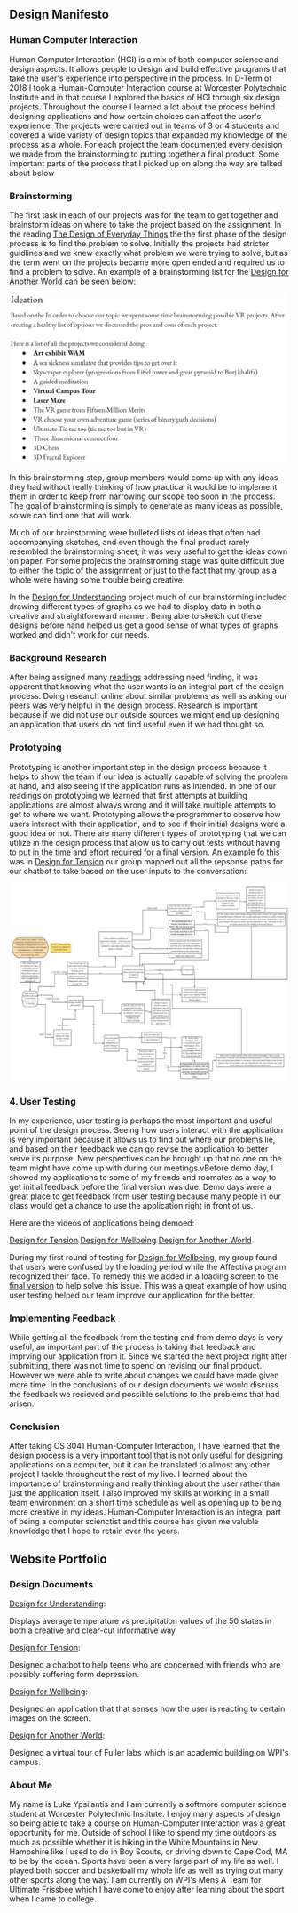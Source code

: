 ## Design Manifesto

### Human Computer Interaction

Human Computer Interaction (HCI) is a mix of both computer science and design aspects. It allows people to design and build effective programs that take the user's experience into perspective in the process. In D-Term of 2018 I took a Human-Computer Interaction course at Worcester Polytechnic Institute and in that course I explored the basics of HCI through six design projects.  Throughout the course I learned a lot about the process behind designing applications and how certain choices can affect the user's experience.  The projects were carried out in teams of 3 or 4 students and covered a wide variety of design topics that expanded my knowledge of the process as a whole.  For each project the team documented every decision we made from the brainstorming to putting together a final product. Some important parts of the process that I picked up on along the way are talked about below

### Brainstorming

The first task in each of our projects was for the team to get together and brainstorm ideas on where to take the project based on the assignment.  In the reading [The Design of Everyday Things](https://cs3041-18d.github.io/docs/reading/DesignThinking_DonNorman.pdf) the the first phase of the design process is to find the problem to solve. Initially the projects had stricter guidlines and we knew exactly what problem we were trying to solve, but as the term went on the projects became more open ended and required us to find a problem to solve. An example of a brainstorming list for the [Design for Another World](https://medium.com/@lukeypsilantis/design-for-another-world-6487db2ae039) can be seen below:

![brainstorming](https://github.com/Yippa11/HCI-Final-Project/blob/master/brainstorming-image.JPG)

In this brainstorming step, group members would come up with any ideas they had without really thinking of how practical it would be to implement them in order to keep from narrowing our scope too soon in the process. The goal of brainstorming is simply to generate as many ideas as possible, so we can find one that will work.
			
Much of our brainstorming were bulleted lists of ideas that often had accompanying sketches, and even though the final product rarely resembled the brainstorming sheet, it was very useful to get the ideas down on paper.  For some projects the brainstroming stage was quite difficult due to either the topic of the assignment or just to the fact that my group as a whole were having some trouble being creative.

In the [Design for Understanding](https://medium.com/@ezhou/design-for-understanding-weather-83251b084245) project much of our brainstorming included drawing different types of graphs as we had to display data in both a creative and straightforeward manner. Being able to sketch out these designs before hand helped us get a good sense of what types of graphs worked and didn't work for our needs.

### Background Research

After being assigned many [readings](https://cs3041-18d.github.io/docs/schedule.html#tue-313--need-finding--task-analysis) addressing need finding, it was apparent that knowing what the user wants is an integral part of the design process.  Doing research online about similar problems as well as asking our peers was very helpful in the design process. Research is important because if we did not use our outside sources we might end up designing an application that users do not find useful even if we had thought so.

### Prototyping

Prototyping is another important step in the design process because it helps to show the team if our idea is actually capable of solving the problem at hand, and also seeing if the application runs as intended. In one of our readings on prototyping we learned that first attempts at building applications are almost always wrong and it will take multiple attempts to get to where we want. Prototyping allows the programmer to observe how users interact with their application, and to see if their initial designs were a good idea or not. There are many different types of prototyping that we can utilize in the design process that allow us to carry out tests without having to put in the time and effort required for a final version.  An example fo this was in [Design for Tension](https://medium.com/design-for-tension/design-for-tension-designing-a-chat-box-for-friends-of-depressed-people-4275612161d) our group mapped out all the repsonse paths for our chatbot to take based on the user inputs to the conversation:

![chat flow](https://github.com/Yippa11/HCI-Final-Project/blob/master/design-flow.jpeg)

### 4. User Testing
            
In my experience, user testing is perhaps the most important and useful point of the design process. Seeing how users interact with the application is very important because it allows us to find out where our problems lie, and based on their feedback we can go revise the application to better serve its purpose. New perspectives can be brought up that no one on the team might have come up with during our meetings.vBefore demo day, I showed my applications to some of my friends and roomates as a way to get initial feedback before the final version was due. Demo days were a great place to get feedback from user testing because many people in our class would get a chance to use the application right in front of us.
			
Here are the videos of applications being demoed:
							
[Design for Tension](https://youtu.be/zDlTJC17kok)
[Design for Wellbeing](https://youtu.be/4DVgaUKoh4s)
[Design for Another World](https://youtu.be/tBPXYpVD_qk)
			
During my first round of testing for [Design for Wellbeing](https://medium.com/@hayley.boigenzahn/design-for-wellbeing-394db54501da), my group found that users were confused by the loading period while the Affectiva program recognized their face. To remedy this we added in a loading screen to the [final version](http://josephpetitti.com/hci-project5) to help solve this issue. This was a great example of how using user testing helped our team improve our application for the better.
			
### Implementing Feedback
			
While getting all the feedback from the testing and from demo days is very useful, an important part of the process is taking that feedback and imprving our application from it. Since we started the next project right after submitting, there was not time to spend on revising our final product. However we were able to write about changes we could have made given more time.  In the conclusions of our design documents we would discuss the feedback we recieved and possible solutions to the problems that had arisen.

### Conclusion

After taking CS 3041 Human-Computer Interaction, I have learned that the design process is a very important tool that is not only useful for designing applications on a computer, but it can be translated to almost any other project I tackle throughout the rest of my live. I learned about the importance of brainstorming and really thinking about the user rather than just the application itself. I also improved my skills at working in a small team environment on a short time schedule as well as opening up to being more creative in my ideas. Human-Computer Interaction is an integral part of being a computer scienctist and this course has given me valuble knowledge that I hope to retain over the years.

## Website Portfolio
							
### Design Documents


[Design for Understanding](https://medium.com/@ezhou/design-for-understanding-weather-83251b084245): 

Displays average temperature vs precipitation values of the 50 states in both a creative and clear-cut informative way.
							
[Design for Tension](https://medium.com/design-for-tension/design-for-tension-designing-a-chat-box-for-friends-of-depressed-people-4275612161d):

Designed a chatbot to help teens who are concerned with friends who are possibly suffering form depression.
			
[Design for Wellbeing](https://medium.com/@hayley.boigenzahn/design-for-wellbeing-394db54501da):

Designed an application that that senses how the user is reacting to certain images on the screen.
							
[Design for Another World](https://medium.com/@lukeypsilantis/design-for-another-world-6487db2ae039):

Designed a virtual tour of Fuller labs which is an academic building on WPI's campus.

### About Me

My name is Luke Ypsilantis and I am currently a softmore computer science student at Worcester Polytechnic Institute. I enjoy many aspects of design so being able to take a course on Human-Computer Interaction was a great opportunity for me. Outside of school I like to spend my time outdoors as much as possible whether it is hiking in the White Mountains in New Hampshire like I used to do in Boy Scouts, or driving down to Cape Cod, MA to be by the ocean. Sports have been a very large part of my life as well. I played both soccer and basketball my whole life as well as trying out many other sports along the way.  I am currently on WPI's Mens A Team for Ultimate Frissbee which I have come to enjoy after learning about the sport when I came to college.

